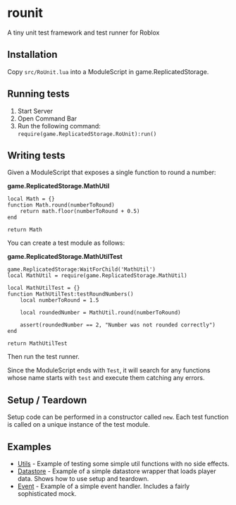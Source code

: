 # rounit

A tiny unit test framework and test runner for Roblox

## Installation

Copy `src/RoUnit.lua` into a ModuleScript in game.ReplicatedStorage.

## Running tests

1. Start Server
2. Open Command Bar
3. Run the following command: ```require(game.ReplicatedStorage.RoUnit):run()```

## Writing tests

Given a ModuleScript that exposes a single function to round a number:

**game.ReplicatedStorage.MathUtil**
```
local Math = {}
function Math.round(numberToRound)
    return math.floor(numberToRound + 0.5)
end

return Math
```

You can create a test module as follows:

**game.ReplicatedStorage.MathUtilTest**
```
game.ReplicatedStorage:WaitForChild('MathUtil')
local MathUtil = require(game.ReplicatedStorage.MathUtil)

local MathUtilTest = {}
function MathUtilTest:testRoundNumbers()
	local numberToRound = 1.5

	local roundedNumber = MathUtil.round(numberToRound)

	assert(roundedNumber == 2, "Number was not rounded correctly")
end

return MathUtilTest
```

Then run the test runner.

Since the ModuleScript ends with `Test`, it will search for any functions whose name starts with `test` and execute them catching any errors.

## Setup / Teardown

Setup code can be performed in a constructor called `new`. Each test function is called on a unique instance of the test module.

## Examples

* [Utils](./examples/Utils) - Example of testing some simple util functions with no side effects.
* [Datastore](./examples/Datastore) - Example of a simple datastore wrapper that loads player data. Shows how to use setup and teardown.
* [Event](./examples/Event) - Example of a simple event handler. Includes a fairly sophisticated mock.
